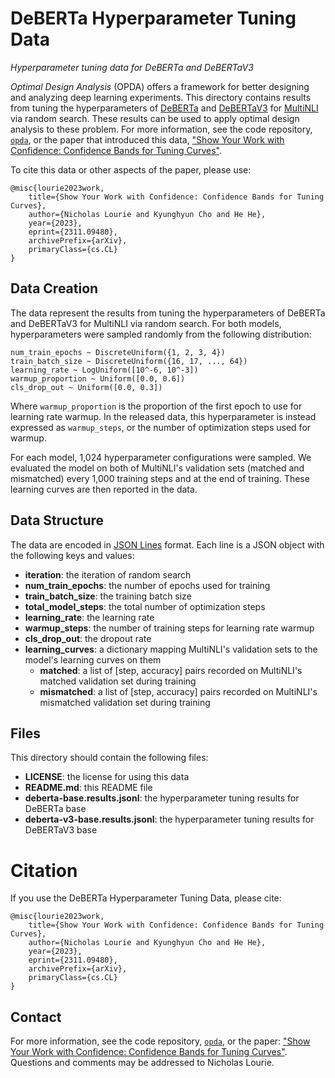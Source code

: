DeBERTa Hyperparameter Tuning Data
==================================
*Hyperparameter tuning data for DeBERTa and DeBERTaV3*

*Optimal Design Analysis* (OPDA) offers a framework for better designing
and analyzing deep learning experiments. This directory contains results
from tuning the hyperparameters of [DeBERTa](https://arxiv.org/abs/2006.03654)
and [DeBERTaV3](https://arxiv.org/abs/2111.09543)
for [MultiNLI](https://arxiv.org/abs/1704.05426) via random
search. These results can be used to apply optimal design analysis to
these problem. For more information, see the code
repository, [`opda`](https://github.com/nalourie/opda), or the paper
that introduced this data,
["Show Your Work with Confidence: Confidence Bands for Tuning Curves"](https://arxiv.org/abs/2311.09480).

To cite this data or other aspects of the paper, please use:

    @misc{lourie2023work,
        title={Show Your Work with Confidence: Confidence Bands for Tuning Curves},
        author={Nicholas Lourie and Kyunghyun Cho and He He},
        year={2023},
        eprint={2311.09480},
        archivePrefix={arXiv},
        primaryClass={cs.CL}
    }


Data Creation
-------------
The data represent the results from tuning the hyperparameters of
DeBERTa and DeBERTaV3 for MultiNLI via random search. For both models,
hyperparameters were sampled randomly from the following distribution:

    num_train_epochs ~ DiscreteUniform({1, 2, 3, 4})
    train_batch_size ~ DiscreteUniform({16, 17, ..., 64})
    learning_rate ~ LogUniform([10^-6, 10^-3])
    warmup_proportion ~ Uniform([0.0, 0.6])
    cls_drop_out ~ Uniform([0.0, 0.3])

Where `warmup_proportion` is the proportion of the first epoch to use
for learning rate warmup. In the released data, this hyperparameter is
instead expressed as `warmup_steps`, or the number of optimization
steps used for warmup.

For each model, 1,024 hyperparameter configurations were
sampled. We evaluated the model on both of MultiNLI's validation sets
(matched and mismatched) every 1,000 training steps and at the end of
training. These learning curves are then reported in the data.


Data Structure
--------------
The data are encoded in [JSON Lines](https://jsonlines.org)
format. Each line is a JSON object with the following keys and values:

  - **iteration**: the iteration of random search
  - **num_train_epochs**: the number of epochs used for training
  - **train_batch_size**: the training batch size
  - **total_model_steps**: the total number of optimization steps
  - **learning_rate**: the learning rate
  - **warmup_steps**: the number of training steps for learning rate warmup
  - **cls_drop_out**: the dropout rate
  - **learning_curves**: a dictionary mapping MultiNLI's validation sets to the
    model's learning curves on them
    - **matched**: a list of [step, accuracy] pairs recorded on MultiNLI's
      matched validation set during training
    - **mismatched**: a list of [step, accuracy] pairs recorded on MultiNLI's
      mismatched validation set during training


Files
-----
This directory should contain the following files:

  - **LICENSE**: the license for using this data
  - **README.md**: this README file
  - **deberta-base.results.jsonl**: the hyperparameter tuning results for
    DeBERTa base
  - **deberta-v3-base.results.jsonl**: the hyperparameter tuning results for
    DeBERTaV3 base


Citation
========
If you use the DeBERTa Hyperparameter Tuning Data, please cite:

    @misc{lourie2023work,
        title={Show Your Work with Confidence: Confidence Bands for Tuning Curves},
        author={Nicholas Lourie and Kyunghyun Cho and He He},
        year={2023},
        eprint={2311.09480},
        archivePrefix={arXiv},
        primaryClass={cs.CL}
    }


Contact
-------
For more information, see the code
repository, [`opda`](https://github.com/nalourie/opda), or the paper:
["Show Your Work with Confidence: Confidence Bands for Tuning Curves"](https://arxiv.org/abs/2311.09480). Questions
and comments may be addressed to Nicholas Lourie.
